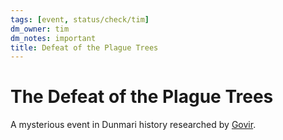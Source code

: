 ```yaml
---
tags: [event, status/check/tim]
dm_owner: tim
dm_notes: important
title: Defeat of the Plague Trees
---
```

# The Defeat of the Plague Trees



A mysterious event in Dunmari history researched by [Govir](<../../people/dunmari/govir.md>). 

